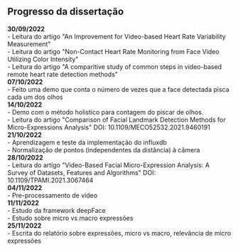 <h2>Progresso da dissertação</h2>
<b>30/09/2022</b><br>
 - Leitura do artigo "An Improvement for Video-based Heart Rate Variability Measurement"<br>
 - Leitura do artigo "Non-Contact Heart Rate Monitoring from Face Video Utilizing Color Intensity"<br>
 - Leitura do artigo "A comparitive study of common steps in video-based remote heart rate detection methods"<br>
<b>07/10/2022</b><br>
 - Feito uma demo que conta o número de vezes que a face detectada pisca cada um dos olhos<br>
<b>14/10/2022</b><br>
 - Demo com o método holistico para contagem do piscar de olhos.<br>
 - Leitura do artigo "Comparison of Facial Landmark Detection Methods for Micro-Expressions Analysis" DOI: 10.1109/MECO52532.2021.9460191<br>
<b>21/10/2022</b><br>
 - Aprendizagem e teste da implementação do influxdb<br>
 - Normalização de pontos (independentes da distância) à câmera<br>
<b>28/10/2022</b><br>
 - Leitura do artigo "Video-Based Facial Micro-Expression Analysis: A Survey of Datasets, Features and Algorithms" DOI: 10.1109/TPAMI.2021.3067464<br>
<b>04/11/2022</b><br>
 - Pre-processamento de video<br>
<b>11/11/2022</b><br>
 - Estudo da framework deepFace<br>
 - Estudo sobre micro vs macro expressões<br>
<b>25/11/2022</b><br>
 - Escrita do relatório sobre expressões, micro vs macro, relevância de micro expressões<br>

